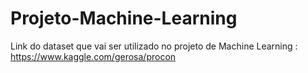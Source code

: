 # Projeto-Machine-Learning


Link do dataset que vai ser utilizado no projeto de Machine Learning : https://www.kaggle.com/gerosa/procon
